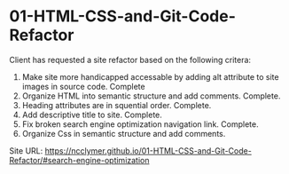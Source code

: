 # 01-HTML-CSS-and-Git-Code-Refactor

Client has requested a site refactor based on the following critera:
1. Make site more handicapped accessable by adding alt attribute to site images in source code. Complete
2. Organize HTML into semantic structure and add comments. Complete.
3. Heading attributes are in squential order. Complete.
4. Add descriptive title to site. Complete.
5. Fix broken search engine optimization navigation link. Complete.
6. Organize Css in semantic structure and add comments.

Site URL: https://ncclymer.github.io/01-HTML-CSS-and-Git-Code-Refactor/#search-engine-optimization